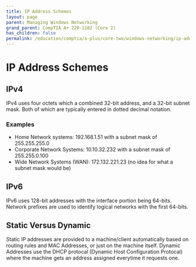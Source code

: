 ```yaml
---
title: IP Address Schemes
layout: page
parent: Managing Windows Networking
grand_parent: CompTIA A+ 220-1102 (Core 2)
has_children: false
permalink: /education/comptia/a-plus/core-two/windows-networking/ip-address-schemes/
---
```


# IP Address Schemes

## IPv4

IPv4 uses four octets which a combined 32-bit address, and a 32-bit subnet mask. Both of which are typically entered in dotted decimal notation. 

### Examples

- Home Network systems: 192.168.1.51 with a subnet mask of 255.255.255.0
- Corporate Network Systems: 10.10.32.232 with a subnet mask of 255.255.0.100
- Wide Network Systems (WAN): 172.132.221.23 (no idea for what a subnet mask would be)
## IPv6

IPv6 uses 128-bit addresses with the interface portion being 64-bits. Network prefixes are used to identify logical networks with the first 64-bits.

## Static Versus Dynamic

Static IP addresses are provided to a machine/client automatically based on routing rules and MAC Addresses, or just on the machine itself. Dynamic Addresses use the DHCP protocal (Dynamic Host Configuration Protocal) where the machine gets an address assigned everytime it requests one. 